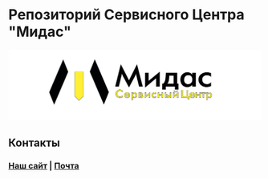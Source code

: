 # Репозиторий Сервисного Центра "Мидас"
![Лого Мидаса](https://github.com/scmidas28/.github/blob/master/profile/full.png)

## Контакты
### [Наш сайт](https://midas28.ru) | [Почта](mailto:all@midas28.ru)
